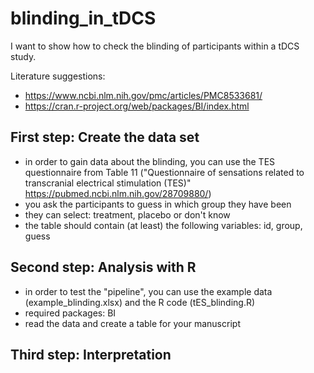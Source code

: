 # blinding_in_tDCS

I want to show how to check the blinding of participants within a tDCS study. 

Literature suggestions: 
- https://www.ncbi.nlm.nih.gov/pmc/articles/PMC8533681/
- https://cran.r-project.org/web/packages/BI/index.html

## First step: Create the data set 
- in order to gain data about the blinding, you can use the TES questionnaire from Table 11 ("Questionnaire of sensations related to transcranial electrical stimulation (TES)" https://pubmed.ncbi.nlm.nih.gov/28709880/)
- you ask the participants to guess in which group they have been
- they can select: treatment, placebo or don't know 
- the table should contain (at least) the following variables: id, group, guess

## Second step: Analysis with R 
- in order to test the "pipeline", you can use the example data (example_blinding.xlsx) and the R code (tES_blinding.R)
- required packages: BI 
- read the data and create a table for your manuscript


## Third step: Interpretation
